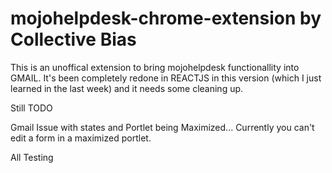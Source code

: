 # mojohelpdesk-chrome-extension by Collective Bias

This is an unoffical extension to bring mojohelpdesk functionallity into GMAIL. It's been completely redone in REACTJS in this version (which I just learned in the last week) and it needs some cleaning up.


Still TODO

Gmail
Issue with states and Portlet being Maximized... Currently you can't edit a form in a maximized portlet.

All
Testing